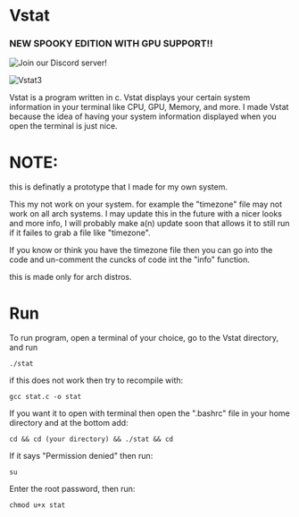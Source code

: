 # Vstat

### NEW SPOOKY EDITION WITH GPU SUPPORT!!

![Join our Discord server!](https://discord.gg/452pjfhFeB)

![Vstat3](https://user-images.githubusercontent.com/88514898/138978494-7e39b3a9-9b52-40f9-a017-b7627287dba9.png)

Vstat is a program written in c. Vstat displays your certain system information in your terminal like CPU, GPU, Memory, and more. I made Vstat because the idea of having your system information displayed when you open the terminal is just nice.


# NOTE: 
this is definatly a prototype that I made for my own system.

This my not work on your system. for example the "timezone" file may not work on all arch systems. I may update this in the future with a nicer looks and more info, I will probably make a(n) update soon that allows it to still run if it failes to grab a file like "timezone".

If you know or think you have the timezone file then you can go into the code and un-comment the cuncks of code int the "info" function.

this is made only for arch distros.


# Run
To run program, open a terminal of your choice, go to the Vstat directory, and run

```./stat```

if this does not work then try to recompile with:

```gcc stat.c -o stat```

If you want it to open with terminal then open the ".bashrc" file in your home directory and at the bottom add:

```cd && cd (your directory) && ./stat && cd```

If it says "Permission denied" then run:

```su```

Enter the root password, then run:

```chmod u+x stat```

